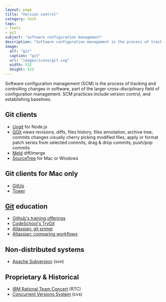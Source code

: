 ```yaml
---
layout: page
title: "Version control"
category: tech
tags:
- tools
- git
subject: "software configuration management"
description: "Software configuration management is the process of tracking and controlling changes in software."
image:
  alt: "git"
  caption: "git"
  url: "images/icons/git.svg"
  width: 512
  height: 512
---
```


Software configuration management (SCM) is the process of tracking
and controlling changes in software,
part of the larger cross-disciplinary field of configuration management.
SCM practices include version control, and establishing baselines.

Git clients
-----------
* [Ungit](https://codio.com/docs/ide/tutorials/ungit/) for Node.js
* [QGit](https://sourceforge.net/projects/qgit/) views revisions, diffs, files history, files annotation, archive tree; commits changes visually cherry picking modified files; apply or format patch series from selected commits, drag & drop commits; push/pop commits
* [Meld](https://kaiw.github.io/) diff/merge
* [SourceTree](https://www.sourcetreeapp.com/) for Mac or Windows

Git clients for Mac only
------------------------
* [GitUp](http://gitup.co/)
* [Tower](https://www.git-tower.com/)

[Git](https://www.git-scm.com/) education
-----------------------------------------
* [Github's training offerings](https://training.github.com/classes/essentials/)
* [CodeSchool's TryGit](https://try.github.io/levels/1/challenges/1)
* [Atlassian: git primer](https://www.atlassian.com/git/)
* [Atlassian: comparing workflows](https://www.atlassian.com/git/tutorials/comparing-workflows)

Non-distributed systems
-----------------------
* [Apache Subversion](https://subversion.apache.org/) (svn)

Proprietary & Historical
--------------------------------
* [IBM Rational Team Concert](https://jazz.net/products/rational-team-concert/) (RTC)
* [Concurrent Versions System](http://www.nongnu.org/cvs/) (cvs)

